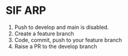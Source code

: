 # SIF ARP
1) Push to develop and main is disabled.
2) Create a feature branch
3) Code, commit, push to your feature branch
4) Raise a PR to the develop branch
